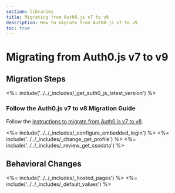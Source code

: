 ```yaml
---
section: libraries
title: Migrating from Auth0.js v7 to v9
description: How to migrate from Auth0.js v7 to v9
toc: true
---
```


# Migrating from Auth0.js v7 to v9

## Migration Steps

<%= include('../../_includes/_get_auth0_js_latest_version') %>

### Follow the Auth0.js v7 to v8 Migration Guide

Follow the [instructions to migrate from Auth0.js v7 to v8](/libraries/auth0js/v8/migration-guide).

<%= include('../../_includes/_configure_embedded_login') %>
<%= include('../../_includes/_change_get_profile') %>
<%= include('../../_includes/_review_get_ssodata') %>

## Behavioral Changes

<%= include('../../_includes/_hosted_pages') %>
<%= include('../../_includes/_default_values') %>

